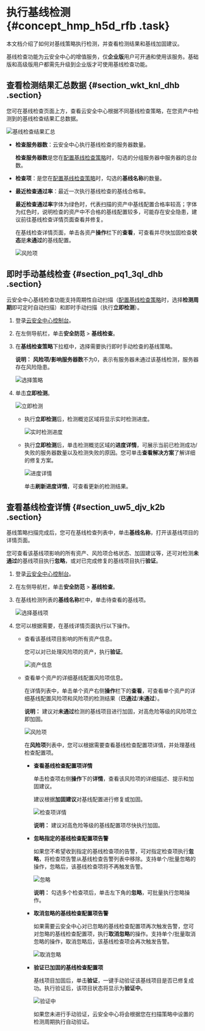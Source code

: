 # 执行基线检测 {#concept_hmp_h5d_rfb .task}

本文档介绍了如何对基线策略执行检测，并查看检测结果和基线加固建议。

基线检查功能为云安全中心的增值服务，仅**企业版**用户可开通和使用该服务。基础版和高级版用户都需先升级到企业版才可使用基线检查功能。

## 查看检测结果汇总数据 {#section_wkt_knl_dhb .section}

您可在基线检查页面上方，查看云安全中心根据不同基线检查策略，在您资产中检测到的基线检查结果汇总数据。

![基线检查结果汇总](http://static-aliyun-doc.oss-cn-hangzhou.aliyuncs.com/assets/img/41682/156739173121603_zh-CN.png)

-   **检查服务器数**：云安全中心执行基线检查的服务器数量。

    **检查服务器数**是您在[配置基线检查策略](intl.zh-CN/安全防范/基线检查/管理基线检查策略.md#step_ol1_o3n_wo2)时，勾选的分组服务器中服务器的总台数。

-   **检查项**：是您在[配置基线检查策略](intl.zh-CN/安全防范/基线检查/管理基线检查策略.md#step_ol1_o3n_wo2)时，勾选的**基线名称**的数量。
-   **最近检查通过率**：最近一次执行基线检查的基线合格率。

    **最近检查通过率**字体为绿色时，代表扫描的资产中基线配置合格率较高；字体为红色时，说明检查的资产中不合格的基线配置较多，可能存在安全隐患，建议前往基线检查详情页面查看并修复。

    在基线检查详情页面，单击各资产**操作**栏下的**查看**，可查看并尽快加固检查**状态**是**未通过**的基线配置。

    ![风险项](http://static-aliyun-doc.oss-cn-hangzhou.aliyuncs.com/assets/img/41682/156739173151829_zh-CN.png)


## 即时手动基线检查 {#section_pq1_3ql_dhb .section}

云安全中心基线检查功能支持周期性自动扫描（[配置基线检查策略](intl.zh-CN/安全防范/基线检查/管理基线检查策略.md#step_ol1_o3n_wo2)时，选择**检测周期**即可定时自动扫描）和即时手动扫描（执行**立即检测**）。

1.  登录[云安全中心控制台](https://yundun.console.aliyun.com/?p=sas)。
2.  在左侧导航栏，单击**安全防范** \> **基线检查**。
3.  在**基线检查策略**下拉框中，选择需要执行即时手动检查的基线策略。 

    **说明：** **风险项/影响服务器数**不为0，表示有服务器未通过该基线检测，服务器存在风险隐患。

    ![选择策略](http://static-aliyun-doc.oss-cn-hangzhou.aliyuncs.com/assets/img/41682/156739173141095_zh-CN.png)

4.  单击**立即检测**。 

    ![立即检测](http://static-aliyun-doc.oss-cn-hangzhou.aliyuncs.com/assets/img/41682/156739173141092_zh-CN.png)

    -   执行**立即检测**后，检测概览区域将显示实时检测进度。

        ![实时检测进度](http://static-aliyun-doc.oss-cn-hangzhou.aliyuncs.com/assets/img/41682/156739173141093_zh-CN.png)

    -   执行**立即检测**后，单击检测概览区域的**进度详情**，可展示当前已检测成功/失败的服务器数量以及检测失败的原因。您可单击**查看解决方案**了解详细的修复方案。

        ![进度详情](http://static-aliyun-doc.oss-cn-hangzhou.aliyuncs.com/assets/img/41682/156739173241094_zh-CN.png)

        单击**刷新进度详情**，可查看更新的检测结果。


## 查看基线检查详情 {#section_uw5_djv_k2b .section}

基线策略扫描完成后，您可在基线检查列表中，单击**基线名称**，打开该基线项目的详情页面。

您可查看该基线项影响的所有资产、风险项合格状态、加固建议等，还可对检测**未通过**的基线项目执行**忽略**，或对已完成修复的基线项目执行**验证**。

1.  登录[云安全中心控制台](https://yundun.console.aliyun.com/?p=sas)。
2.  在左侧导航栏，单击**安全防范** \> **基线检查**。
3.  在基线检测列表的**基线名称**栏中，单击待查看的基线项。 

    ![选择基线项](http://static-aliyun-doc.oss-cn-hangzhou.aliyuncs.com/assets/img/41682/156739173241097_zh-CN.png)

4.  您可以根据需要，在基线详情页面执行以下操作。 
    -   查看该基线项目影响的所有资产信息。

        您可以对已处理风险项的资产，执行**验证**。

        ![资产信息](http://static-aliyun-doc.oss-cn-hangzhou.aliyuncs.com/assets/img/41682/156739173241098_zh-CN.png)

    -   查看单个资产的详细基线配置风险项信息。

        在详情列表中，单击单个资产右侧**操作**栏下的**查看**，可查看单个资产的详细基线配置风险项和风险项的检测结果（**已通过**/**未通过**）。

        **说明：** 建议对**未通过**检测的基线项目进行加固，对高危险等级的风险项立即加固。

        ![风险项](http://static-aliyun-doc.oss-cn-hangzhou.aliyuncs.com/assets/img/41682/156739173251830_zh-CN.png)

        在**风险项**列表中，您可以根据需要查看基线检查配置项详情，并处理基线检查配置项。

        -   **查看基线检查配置项详情** 

            单击检查项右侧**操作**下的**详情**，查看该风险项的详细描述、提示和加固建议。

            建议根据**加固建议**对基线配置进行修复或加固。

            ![检查项详情](http://static-aliyun-doc.oss-cn-hangzhou.aliyuncs.com/assets/img/41682/156739173241101_zh-CN.png)

            **说明：** 建议对高危险等级的基线配置项尽快执行加固。

        -   **忽略指定的基线检查配置项告警** 

            如果您不希望收到指定的基线检查项的告警，可对指定检查项执行**忽略**，将检查项告警从基线检查告警列表中移除。支持单个/批量忽略的操作，忽略后，该基线检查项将不再触发告警。

            ![忽略](http://static-aliyun-doc.oss-cn-hangzhou.aliyuncs.com/assets/img/41682/156739173241100_zh-CN.png)

            **说明：** 勾选多个检查项后，单击左下角的**忽略**，可批量执行忽略操作。

        -   **取消忽略的基线检查配置项告警** 

            如果需要云安全中心对已忽略的基线检查配置项再次触发告警，您可对忽略的基线检查配置项，执行**取消忽略**的操作。支持单个/批量取消忽略的操作，取消忽略后，该基线检查项会再次触发告警。

            ![取消忽略](http://static-aliyun-doc.oss-cn-hangzhou.aliyuncs.com/assets/img/41682/156739173258648_zh-CN.png)

        -   **验证已加固的基线检查配置项** 

            基线项目加固后，单击**验证**，一键手动验证该基线项目是否已修复成功。执行验证后，该项目状态将显示为**验证中**。

            ![验证中](http://static-aliyun-doc.oss-cn-hangzhou.aliyuncs.com/assets/img/41682/156739173241102_zh-CN.png)

            如果您未进行手动验证，云安全中心将会根据您在扫描策略中设置的检测周期执行自动验证。


